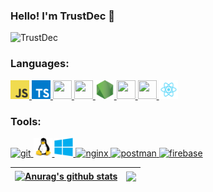 ### Hello! I'm TrustDec 👋

<p align="left"> 
<img src="https://komarev.com/ghpvc/?username=TrustDec&label=Profile%20views&color=0e75b6&style=flat" alt="TrustDec" />
 </p>

<h3 align="left">Languages:</h3>
<div>
    <a href="https://github.com/TrustDec">
        <img width="30" height="30"
            src="https://raw.githubusercontent.com/github/explore/80688e429a7d4ef2fca1e82350fe8e3517d3494d/topics/javascript/javascript.png">
    </a>
    <a href="https://github.com/TrustDec">
        <img width="30" height="30"
            src="https://raw.githubusercontent.com/github/explore/80688e429a7d4ef2fca1e82350fe8e3517d3494d/topics/typescript/typescript.png">
    </a>
    <a href="https://github.com/TrustDec">
        <img width="30" height="30" src="https://avatars.githubusercontent.com/u/39974763?s=64&v=4">
    </a>
    <a href="https://github.com/TrustDec">
        <img width="30" height="30" src="https://avatars.githubusercontent.com/u/44854347?s=64&v=4">
    </a>
    <a href="https://github.com/TrustDec">
        <img width="30" height="30"
            src="https://raw.githubusercontent.com/github/explore/80688e429a7d4ef2fca1e82350fe8e3517d3494d/topics/nodejs/nodejs.png">
    </a>
    <a href="https://github.com/TrustDec">
        <img width="30" height="30" src="https://avatars.githubusercontent.com/u/88368777?s=64&v=4">
    </a>
    <a href="https://github.com/TrustDec">
        <img width="30" height="30" src="https://avatars.githubusercontent.com/u/39607406?s=64&v=4">
    </a>
    <a href="https://github.com/facebook/react/">
        <img width="30" height="30"
            src="https://raw.githubusercontent.com/github/explore/80688e429a7d4ef2fca1e82350fe8e3517d3494d/topics/react/react.png">
    </a>
</div>

<h3 align="left">Tools:</h3>
<p align="left">
  <a href="https://git-scm.com/" target="_blank" rel="noreferrer">
    <img src="https://www.vectorlogo.zone/logos/git-scm/git-scm-icon.svg" alt="git" width="30" height="30"/>
  </a>
  <a href="https://www.linux.org/" target="_blank" rel="noreferrer">
    <img src="https://raw.githubusercontent.com/devicons/devicon/master/icons/linux/linux-original.svg" alt="linux" width="30" height="30"/>
  </a>
  <a href="https://www.microsoft.com/en-us/windows" target="_blank" rel="noreferrer">
    <img src="https://raw.githubusercontent.com/devicons/devicon/master/icons/windows8/windows8-original.svg" alt="windows" width="30" height="30"/>
  </a>
  <a href="https://www.nginx.com/" target="_blank" rel="noreferrer">
    <img src="https://www.vectorlogo.zone/logos/nginx/nginx-icon.svg" alt="nginx" width="30" height="30"/>
  </a>
  <a href="https://www.postman.com/" target="_blank" rel="noreferrer">
    <img src="https://www.vectorlogo.zone/logos/getpostman/getpostman-icon.svg" alt="postman" width="30" height="30"/>
  </a>
  <a href="https://firebase.google.com/" target="_blank" rel="noreferrer">
  <img src="https://www.vectorlogo.zone/logos/firebase/firebase-icon.svg" alt="firebase" width="30" height="30"/>
</a>
</p>

| <a href="https://github.com/TrustDec"><img align="center" src="https://github-readme-stats.vercel.app/api?username=TrustDec&count_private=true&show_icons=true&include_all_commits=true&theme=tokyonight&hide_border=true" alt="Anurag's github stats" /></a> | <a href="https://github.com/TrustDec"><img align="center" src="https://github-readme-stats.vercel.app/api/top-langs/?username=TrustDec&count_private=true&layout=compact&theme=tokyonight&hide_border=true" /></a> |
| ------------- | ------------- |
